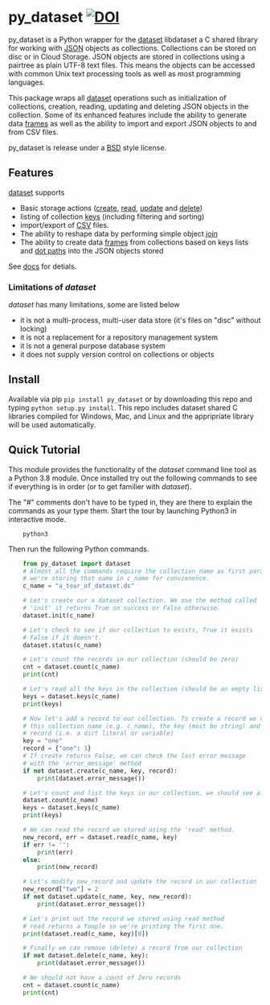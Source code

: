 
# py_dataset   [![DOI](https://data.caltech.edu/badge/175684474.svg)](https://data.caltech.edu/badge/latestdoi/175684474)

py_dataset is a Python wrapper for the [dataset](https://github.com/caltechlibrary/dataset) 
libdataset a C shared library for working with 
[JSON](https://en.wikipedia.org/wiki/JSON) objects as collections. 
Collections can be stored on disc or in Cloud Storage.  JSON objects 
are stored in collections using a pairtree as plain UTF-8 text files.
This means the objects can be accessed with common 
Unix text processing tools as well as most programming languages.

This package wraps all [dataset](docs/) operations such 
as initialization of collections, creation, 
reading, updating and deleting JSON objects in the collection. Some of 
its enhanced features include the ability to generate data 
[frames](docs/frame.html) as well as the ability to 
import and export JSON objects to and from CSV files.

py_dataset is release under a [BSD](LICENSE) style license.

## Features

[dataset](docs/) supports 

- Basic storage actions ([create](docs/create.html), [read](docs/read.html), [update](docs/update.html) and [delete](docs/delete.html))
- listing of collection [keys](docs/keys.html) (including filtering and sorting)
- import/export  of [CSV](docs/csv.html) files.
- The ability to reshape data by performing simple object [join](docs/join.html)
- The ability to create data [frames](docs/frames.html) from collections based on keys lists and [dot paths](docs/dotpath.html) into the JSON objects stored

See [docs](docs/) for detials.

### Limitations of _dataset_

_dataset_ has many limitations, some are listed below

- it is not a multi-process, multi-user data store (it's files on "disc" without locking)
- it is not a replacement for a repository management system
- it is not a general purpose database system
- it does not supply version control on collections or objects

## Install

Available via pip `pip install py_dataset` or by downloading this repo and
typing `python setup.py install`. This repo includes dataset shared C libraries
compiled for Windows, Mac, and Linux and the appripriate library will be used
automatically.

## Quick Tutorial

This module provides the functionality of the _dataset_ command line tool as a Python 3.8 module.
Once installed try out the following commands to see if everything is in order (or to get familier with
_dataset_).

The "#" comments don't have to be typed in, they are there to explain the commands as your type them.
Start the tour by launching Python3 in interactive mode.

```shell
    python3
```

Then run the following Python commands.

```python
    from py_dataset import dataset
    # Almost all the commands require the collection_name as first paramter, 
    # we're storing that name in c_name for convienence.
    c_name = "a_tour_of_dataset.ds"

    # Let's create our a dataset collection. We use the method called 
    # 'init' it returns True on success or False otherwise.
    dataset.init(c_name)

    # Let's check to see if our collection to exists, True it exists
    # False if it doesn't.
    dataset.status(c_name)

    # Let's count the records in our collection (should be zero)
    cnt = dataset.count(c_name)
    print(cnt)

    # Let's read all the keys in the collection (should be an empty list)
    keys = dataset.keys(c_name)
    print(keys)

    # Now let's add a record to our collection. To create a record we need to know
    # this collection name (e.g. c_name), the key (most be string) and have a 
    # record (i.e. a dict literal or variable)
    key = "one"
    record = {"one": 1}
    # If create returns False, we can check the last error message 
    # with the 'error_message' method
    if not dataset.create(c_name, key, record):
        print(dataset.error_message())

    # Let's count and list the keys in our collection, we should see a count of '1' and a key of 'one'
    dataset.count(c_name)
    keys = dataset.keys(c_name)
    print(keys)

    # We can read the record we stored using the 'read' method.
    new_record, err = dataset.read(c_name, key)
    if err != '':
        print(err)
    else:
        print(new_record)

    # Let's modify new_record and update the record in our collection
    new_record["two"] = 2
    if not dataset.update(c_name, key, new_record):
        print(dataset.error_message())

    # Let's print out the record we stored using read method
    # read returns a touple so we're printing the first one.
    print(dataset.read(c_name, key)[0])

    # Finally we can remove (delete) a record from our collection
    if not dataset.delete(c_name, key):
        print(dataset.error_message())

    # We should not have a count of Zero records
    cnt = dataset.count(c_name)
    print(cnt)
```
